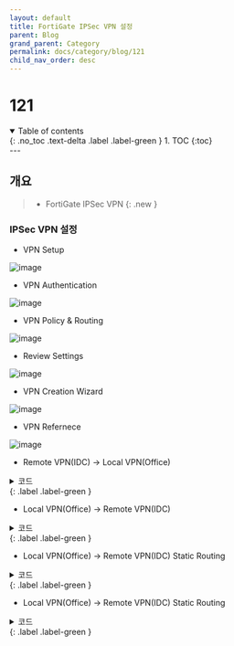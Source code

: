 ```yaml
---
layout: default
title: FortiGate IPSec VPN 설정
parent: Blog
grand_parent: Category
permalink: docs/category/blog/121
child_nav_order: desc
---
```

# 121
<details open markdown="block">
  <summary>
    Table of contents
  </summary>
  {: .no_toc .text-delta .label .label-green }
1. TOC
{:toc}
</details>
---

## 개요

> - FortiGate IPSec VPN
{: .new }

### IPSec VPN 설정

- VPN Setup

![image](https://github.com/heaths2/heaths2.github.io/assets/36792594/37dbe149-1d23-488d-845b-0169631b9e36)

- VPN Authentication

![image](https://github.com/heaths2/heaths2.github.io/assets/36792594/7bdd4f58-9a69-414d-b454-859a299b1c53)

- VPN Policy & Routing

![image](https://github.com/heaths2/heaths2.github.io/assets/36792594/169babe1-c86e-4e97-a386-1bcb6f4067ff)

- Review Settings

![image](https://github.com/heaths2/heaths2.github.io/assets/36792594/d43f1e23-c311-456c-b865-fb7f15e38bf9)

- VPN Creation Wizard

![image](https://github.com/heaths2/heaths2.github.io/assets/36792594/ad5197c7-689a-4d03-9c38-342f7d7b7afe)

- VPN Refernece

![image](https://github.com/heaths2/heaths2.github.io/assets/36792594/5e18e2ba-ccd5-49d4-8650-c0c8b936a999)

- Remote VPN(IDC) → Local VPN(Office)

<details markdown="block">
  <summary>
    코드
  </summary>
  {: .text-delta }
  
```bash
FortiGate # config firewall policy

FortiGate (policy) # edit 14

FortiGate (14) # show
config firewall policy
    edit 14
        set status disable
        set name "vpn_IDC VPN_remote_0"
        set uuid c63b7298-7dfd-51ee-fc08-3eaec003bbba
        set srcintf "IDC VPN"
        set dstintf "internal"
        set action accept
        set srcaddr "IDC VPN_remote"
        set dstaddr "IDC VPN_local"
        set schedule "always"
        set service "ALL"
        set comments "VPN: IDC VPN (Created by VPN wizard)"
    next
end

FortiGate (14) # 
```

</details>
{: .label .label-green }

- Local VPN(Office) → Remote VPN(IDC)

<details markdown="block">
  <summary>
    코드
  </summary>
  {: .text-delta }
  
```bash
FortiGate # config firewall policy

FortiGate (policy) # edit 13

FortiGate (13) # show
config firewall policy
    edit 13
        set status disable
        set name "vpn_IDC VPN_local_0"
        set uuid c6176d80-7dfd-51ee-95ee-0eff193e3d6e
        set srcintf "internal"
        set dstintf "IDC VPN"
        set action accept
        set srcaddr "IDC VPN_local"
        set dstaddr "IDC VPN_remote"
        set schedule "always"
        set service "ALL"
        set comments "VPN: IDC VPN (Created by VPN wizard)"
    next
end

FortiGate (13) # 
```

</details>
{: .label .label-green }

- Local VPN(Office) → Remote VPN(IDC) Static Routing

<details markdown="block">
  <summary>
    코드
  </summary>
  {: .text-delta }
  
```bash
FortiGate # config router static

FortiGate (static) # edit 12

FortiGate (12) # show
config router static
    edit 12
        set device "Office-IDC"
        set comment "VPN: Office-IDC (Created by VPN wizard)"
        set dstaddr "Office-IDC_remote"
    next
end

FortiGate (12) # 
```

</details>
{: .label .label-green }

- Local VPN(Office) → Remote VPN(IDC) Static Routing

<details markdown="block">
  <summary>
    코드
  </summary>
  {: .text-delta }
  
```bash
FortiGate # config router static

FortiGate (static) # edit 13

FortiGate (13) # show
config router static
    edit 13
        set distance 254
        set comment "VPN: Office-IDC (Created by VPN wizard)"
        set blackhole enable
        set dstaddr "Office-IDC_remote"
    next
end

FortiGate (13) # 
```

</details>
{: .label .label-green }
